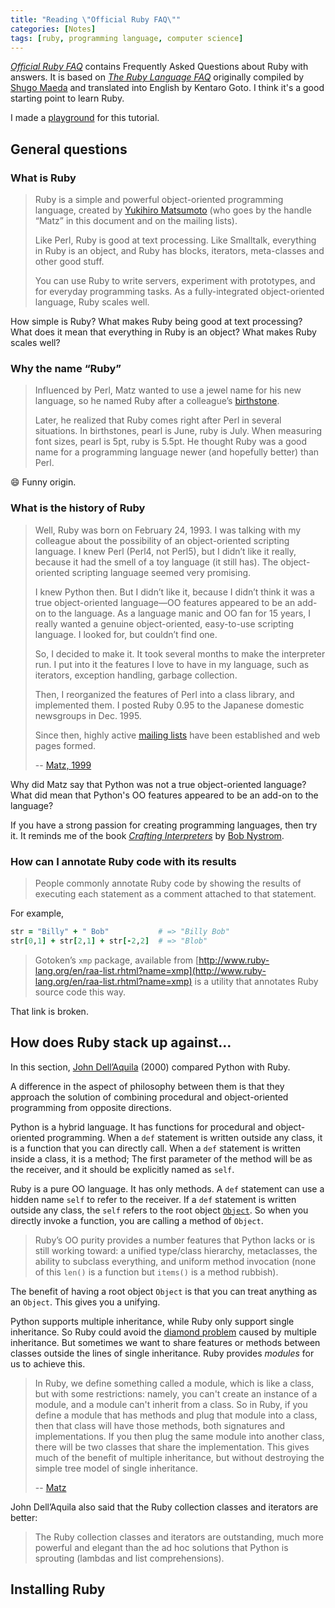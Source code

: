```yaml
---
title: "Reading \"Official Ruby FAQ\""
categories: [Notes]
tags: [ruby, programming language, computer science]
---
```


[*Official Ruby FAQ*](https://www.ruby-lang.org/en/documentation/faq/) contains Frequently Asked Questions about Ruby with answers. It is based on [*The Ruby Language FAQ*](https://ruby-doc.org/docs/ruby-doc-bundle/FAQ/FAQ.html) originally compiled by [Shugo Maeda](https://twitter.com/shugomaeda) and translated into English by Kentaro Goto. I think it's a good starting point to learn Ruby.

I made a [playground](https://github.com/ngzhio/official-ruby-faq) for this tutorial.

## General questions

### What is Ruby

> Ruby is a simple and powerful object-oriented programming language, created by [Yukihiro Matsumoto](https://twitter.com/yukihiro_matz) (who goes by the handle “Matz” in this document and on the mailing lists).
>
> Like Perl, Ruby is good at text processing. Like Smalltalk, everything in Ruby is an object, and Ruby has blocks, iterators, meta-classes and other good stuff.
>
> You can use Ruby to write servers, experiment with prototypes, and for everyday programming tasks. As a fully-integrated object-oriented language, Ruby scales well.

How simple is Ruby? What makes Ruby being good at text processing? What does it mean that everything in Ruby is an object? What makes Ruby scales well?

### Why the name “Ruby”

> Influenced by Perl, Matz wanted to use a jewel name for his new language, so he named Ruby after a colleague’s [birthstone](https://en.wikipedia.org/wiki/Birthstone).
>
> Later, he realized that Ruby comes right after Perl in several situations. In birthstones, pearl is June, ruby is July. When measuring font sizes, pearl is 5pt, ruby is 5.5pt. He thought Ruby was a good name for a programming language newer (and hopefully better) than Perl.

:smile: Funny origin.

### What is the history of Ruby

> Well, Ruby was born on February 24, 1993. I was talking with my colleague about the possibility of an object-oriented scripting language. I knew Perl (Perl4, not Perl5), but I didn’t like it really, because it had the smell of a toy language (it still has). The object-oriented scripting language seemed very promising.
>
> I knew Python then. But I didn’t like it, because I didn’t think it was a true object-oriented language—OO features appeared to be an add-on to the language. As a language manic and OO fan for 15 years, I really wanted a genuine object-oriented, easy-to-use scripting language. I looked for, but couldn’t find one.
>
> So, I decided to make it. It took several months to make the interpreter run. I put into it the features I love to have in my language, such as iterators, exception handling, garbage collection.
>
> Then, I reorganized the features of Perl into a class library, and implemented them. I posted Ruby 0.95 to the Japanese domestic newsgroups in Dec. 1995.
>
> Since then, highly active [mailing lists](https://www.ruby-lang.org/en/community/mailing-lists/) have been established and web pages formed.
>
> -- [Matz, 1999](http://blade.nagaokaut.ac.jp/cgi-bin/scat.rb/ruby/ruby-talk/382)

Why did Matz say that Python was not a true object-oriented language? What did mean that Python's OO features appeared to be an add-on to the language?

If you have a strong passion for creating programming languages, then try it. It reminds me of the book [*Crafting Interpreters*](https://craftinginterpreters.com/) by [Bob Nystrom](http://journal.stuffwithstuff.com/).

### How can I annotate Ruby code with its results

> People commonly annotate Ruby code by showing the results of executing each statement as a comment attached to that statement.

For example,

```ruby
str = "Billy" + " Bob"           # => "Billy Bob"
str[0,1] + str[2,1] + str[-2,2]  # => "Blob"
```

> Gotoken’s `xmp` package, available from [http://www.ruby-lang.org/en/raa-list.rhtml?name=xmp](http://www.ruby-lang.org/en/raa-list.rhtml?name=xmp) is a utility that annotates Ruby source code this way.

That link is broken.

## How does Ruby stack up against…

In this section, [John Dell’Aquila](mailto://jbd@alum.mit.edu) (2000) compared Python with Ruby.

A difference in the aspect of philosophy between them is that they approach the solution of combining procedural and object-oriented programming from opposite directions.

Python is a hybrid language. It has functions for procedural and object-oriented programming. When a `def` statement is written outside any class, it is a function that you can directly call. When a `def` statement is written inside a class, it is a method; The first parameter of the method will be as the receiver, and it should be explicitly named as `self`.

Ruby is a pure OO language. It has only methods. A `def` statement can use a hidden name `self` to refer to the receiver. If a `def` statement is written outside any class, the `self` refers to the root object [`Object`](https://ruby-doc.org/core-2.7.1/Object.html). So when you directly invoke a function, you are calling a method of `Object`.

> Ruby’s OO purity provides a number features that Python lacks or is still working toward: a unified type/class hierarchy, metaclasses, the ability to subclass everything, and uniform method invocation (none of this `len()` is a function but `items()` is a method rubbish).

The benefit of having a root object `Object` is that you can treat anything as an `Object`. This gives you a unifying.

Python supports multiple inheritance, while Ruby only support single inheritance. So Ruby could avoid the [diamond problem](https://en.wikipedia.org/wiki/Multiple_inheritance) caused by multiple inheritance. But sometimes we want to share features or methods between classes outside the lines of single inheritance. Ruby provides *modules* for us to achieve this.

> In Ruby, we define something called a module, which is like a class, but with some restrictions: namely, you can't create an instance of a module, and a module can't inherit from a class. So in Ruby, if you define a module that has methods and plug that module into a class, then that class will have those methods, both signatures and implementations. If you then plug the same module into another class, there will be two classes that share the implementation. This gives much of the benefit of multiple inheritance, but without destroying the simple tree model of single inheritance.
>
> -- [Matz](https://www.artima.com/intv/tuesday.html#part2)

John Dell’Aquila also said that the Ruby collection classes and iterators are better:

> The Ruby collection classes and iterators are outstanding, much more powerful and elegant than the ad hoc solutions that Python is sprouting (lambdas and list comprehensions).

## Installing Ruby

